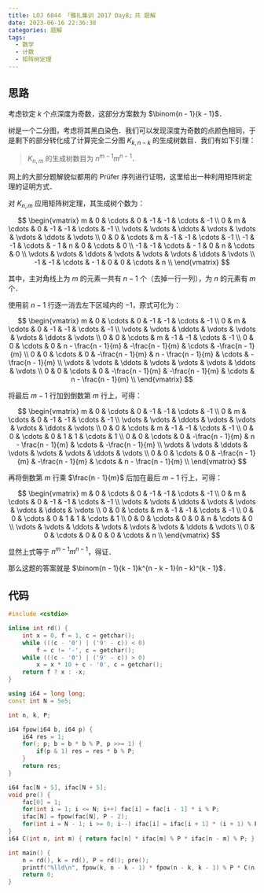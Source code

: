 ```yaml
---
title: LOJ 6044 「雅礼集训 2017 Day8」共 题解
date: 2023-06-16 22:36:38
categories: 题解
tags:
  - 数学
  - 计数
  - 矩阵树定理
---
```


## 思路

考虑钦定 $k$ 个点深度为奇数，这部分方案数为 $\binom{n - 1}{k - 1}$．

树是一个二分图，考虑将其黑白染色．我们可以发现深度为奇数的点颜色相同，于是剩下的部分转化成了计算完全二分图 $K_{k, n - k}$ 的生成树数目．我们有如下引理：

> $K_{n, m}$ 的生成树数目为 $n^{m - 1}m^{n - 1}$．

网上的大部分题解貌似都用的 Prüfer 序列进行证明，这里给出一种利用矩阵树定理的证明方式．

对 $K_{n, m}$ 应用矩阵树定理，其生成树个数为：

$$
\begin{vmatrix}
  m & 0 & \cdots & 0 & -1 & -1 & \cdots & -1 \\
  0 & m & \cdots & 0 & -1 & -1 & \cdots & -1 \\
  \vdots & \vdots & \ddots & \vdots & \vdots & \vdots & \ddots & \vdots \\
  0 & 0 & \cdots & m & -1 & -1 & \cdots & -1 \\
  -1 & -1 & \cdots & - 1 & n & 0 & \cdots & 0 \\
  -1 & -1 & \cdots & - 1 & 0 & n & \cdots & 0 \\
  \vdots & \vdots & \ddots & \vdots & \vdots & \vdots & \ddots & \vdots \\
  -1 & -1 & \cdots & - 1 & 0 & 0 & \cdots & n \\
\end{vmatrix}
$$

其中，主对角线上为 $m$ 的元素一共有 $n - 1$ 个（去掉一行一列），为 $n$ 的元素有 $m$ 个．

使用前 $n - 1$ 行逐一消去左下区域内的 $-1$，原式可化为：

$$
\begin{vmatrix}
  m & 0 & \cdots & 0 & -1 & -1 & \cdots & -1 \\
  0 & m & \cdots & 0 & -1 & -1 & \cdots & -1 \\
  \vdots & \vdots & \ddots & \vdots & \vdots & \vdots & \ddots & \vdots \\
  0 & 0 & \cdots & m & -1 & -1 & \cdots & -1 \\
  0 & 0 & \cdots & 0 & n - \frac{n - 1}{m} & -\frac{n - 1}{m} & \cdots & -\frac{n - 1}{m} \\
  0 & 0 & \cdots & 0 & -\frac{n - 1}{m} & n - \frac{n - 1}{m} & \cdots & -\frac{n - 1}{m} \\
  \vdots & \vdots & \ddots & \vdots & \vdots & \vdots & \ddots & \vdots \\
  0 & 0 & \cdots & 0 & -\frac{n - 1}{m} & -\frac{n - 1}{m} & \cdots & n - \frac{n - 1}{m} \\
\end{vmatrix}
$$

将最后 $m - 1$ 行加到倒数第 $m$ 行上，可得：

$$
\begin{vmatrix}
  m & 0 & \cdots & 0 & -1 & -1 & \cdots & -1 \\
  0 & m & \cdots & 0 & -1 & -1 & \cdots & -1 \\
  \vdots & \vdots & \ddots & \vdots & \vdots & \vdots & \ddots & \vdots \\
  0 & 0 & \cdots & m & -1 & -1 & \cdots & -1 \\
  0 & 0 & \cdots & 0 & 1 & 1 & \cdots & 1 \\
  0 & 0 & \cdots & 0 & -\frac{n - 1}{m} & n - \frac{n - 1}{m} & \cdots & -\frac{n - 1}{m} \\
  \vdots & \vdots & \ddots & \vdots & \vdots & \vdots & \ddots & \vdots \\
  0 & 0 & \cdots & 0 & -\frac{n - 1}{m} & -\frac{n - 1}{m} & \cdots & n - \frac{n - 1}{m} \\
\end{vmatrix}
$$

再将倒数第 $m$ 行乘 $\frac{n - 1}{m}$ 后加在最后 $m - 1$ 行上，可得：

$$
\begin{vmatrix}
  m & 0 & \cdots & 0 & -1 & -1 & \cdots & -1 \\
  0 & m & \cdots & 0 & -1 & -1 & \cdots & -1 \\
  \vdots & \vdots & \ddots & \vdots & \vdots & \vdots & \ddots & \vdots \\
  0 & 0 & \cdots & m & -1 & -1 & \cdots & -1 \\
  0 & 0 & \cdots & 0 & 1 & 1 & \cdots & 1 \\
  0 & 0 & \cdots & 0 & 0 & n & \cdots & 0 \\
  \vdots & \vdots & \ddots & \vdots & \vdots & \vdots & \ddots & \vdots \\
  0 & 0 & \cdots & 0 & 0 & 0 & \cdots & n \\
\end{vmatrix}
$$

显然上式等于 $n^{m - 1}m^{n - 1}$，得证．

那么这题的答案就是 $\binom{n - 1}{k - 1}k^{n - k - 1}(n - k)^{k - 1}$．

## 代码

```cpp
#include <cstdio>

inline int rd() {
	int x = 0, f = 1, c = getchar();
	while (((c - '0') | ('9' - c)) < 0)
		f = c != '-', c = getchar();
	while (((c - '0') | ('9' - c)) > 0)
		x = x * 10 + c - '0', c = getchar();
	return f ? x : -x;
}

using i64 = long long;
const int N = 5e5;

int n, k, P;

i64 fpow(i64 b, i64 p) {
	i64 res = 1;
	for(; p; b = b * b % P, p >>= 1) {
		if(p & 1) res = res * b % P;
	}
	return res;
}

i64 fac[N + 5], ifac[N + 5];
void pre() {
	fac[0] = 1;
	for(int i = 1; i <= N; i++) fac[i] = fac[i - 1] * i % P;
	ifac[N] = fpow(fac[N], P - 2);
	for(int i = N - 1; i >= 0; i--) ifac[i] = ifac[i + 1] * (i + 1) % P;
}
i64 C(int n, int m) { return fac[n] * ifac[m] % P * ifac[n - m] % P; }

int main() {
	n = rd(), k = rd(), P = rd(); pre();
	printf("%lld\n", fpow(k, n - k - 1) * fpow(n - k, k - 1) % P * C(n - 1, k - 1) % P);
	return 0;
}
```
